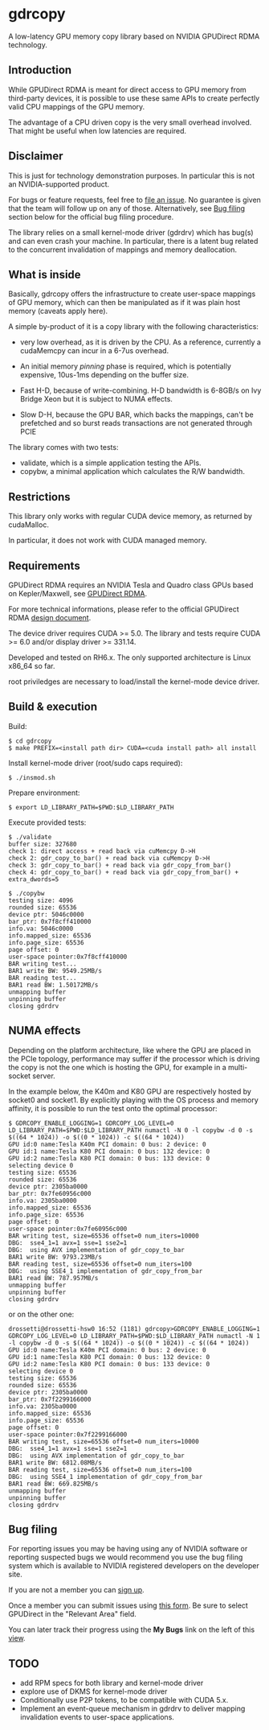# gdrcopy

A low-latency GPU memory copy library based on NVIDIA GPUDirect RDMA
technology.


## Introduction

While GPUDirect RDMA is meant for direct access to GPU memory from
third-party devices, it is possible to use these same APIs to create
perfectly valid CPU mappings of the GPU memory.

The advantage of a CPU driven copy is the very small overhead
involved. That might be useful when low latencies are required.


## Disclaimer

This is just for technology demonstration purposes. In particular this
is not an NVIDIA-supported product. 

For bugs or feature requests, feel free to
[file an issue](https://github.com/NVIDIA/gdrcopy/issues). 
No guarantee is given that the team will follow up on any of those. 
Alternatively, see [Bug filing](#bug-filing) section below for the official bug filing procedure.

The library relies on a small kernel-mode driver (gdrdrv) which has
bug(s) and can even crash your machine.  In particular, there is a
latent bug related to the concurrent invalidation of mappings and
memory deallocation.


## What is inside

Basically, gdrcopy offers the infrastructure to create user-space
mappings of GPU memory, which can then be manipulated as if it was
plain host memory (caveats apply here).

A simple by-product of it is a copy library with the following characteristics:
- very low overhead, as it is driven by the CPU. As a reference, currently a 
  cudaMemcpy can incur in a 6-7us overhead.

- An initial memory *pinning* phase is required, which is potentially expensive,
  10us-1ms depending on the buffer size.

- Fast H-D, because of write-combining. H-D bandwidth is 6-8GB/s on Ivy
  Bridge Xeon but it is subject to NUMA effects.

- Slow D-H, because the GPU BAR, which backs the mappings, can't be
  prefetched and so burst reads transactions are not generated through
  PCIE

The library comes with two tests:
- validate, which is a simple application testing the APIs.
- copybw, a minimal application which calculates the R/W bandwidth.


## Restrictions

This library only works with regular CUDA device memory, as returned by
cudaMalloc.

In particular, it does not work with CUDA managed memory.


## Requirements

GPUDirect RDMA requires an NVIDIA Tesla and Quadro class GPUs based on
Kepler/Maxwell, see [GPUDirect
RDMA](http://developer.nvidia.com/gpudirect). 

For more technical informations, please refer to the official
GPUDirect RDMA [design
document](http://docs.nvidia.com/cuda/gpudirect-rdma).

The device driver requires CUDA >= 5.0.
The library and tests require CUDA >= 6.0 and/or display driver >= 331.14.

Developed and tested on RH6.x. The only supported architecture is
Linux x86_64 so far.

root priviledges are necessary to load/install the kernel-mode device
driver.


## Build & execution

Build:
```shell
$ cd gdrcopy
$ make PREFIX=<install path dir> CUDA=<cuda install path> all install
```

Install kernel-mode driver (root/sudo caps required):
```shell
$ ./insmod.sh
```

Prepare environment:
```shell
$ export LD_LIBRARY_PATH=$PWD:$LD_LIBRARY_PATH
```

Execute provided tests:
```shell
$ ./validate
buffer size: 327680
check 1: direct access + read back via cuMemcpy D->H
check 2: gdr_copy_to_bar() + read back via cuMemcpy D->H
check 3: gdr_copy_to_bar() + read back via gdr_copy_from_bar()
check 4: gdr_copy_to_bar() + read back via gdr_copy_from_bar() + extra_dwords=5

$ ./copybw
testing size: 4096
rounded size: 65536
device ptr: 5046c0000
bar_ptr: 0x7f8cff410000
info.va: 5046c0000
info.mapped_size: 65536
info.page_size: 65536
page offset: 0
user-space pointer:0x7f8cff410000
BAR writing test...
BAR1 write BW: 9549.25MB/s
BAR reading test...
BAR1 read BW: 1.50172MB/s
unmapping buffer
unpinning buffer
closing gdrdrv
```

## NUMA effects

Depending on the platform architecture, like where the GPU are placed in
the PCIe topology, performance may suffer if the processor which is driving
the copy is not the one which is hosting the GPU, for example in a
multi-socket server.

In the example below, the K40m and K80 GPU are respectively hosted by
socket0 and socket1. By explicitly playing with the OS process and memory
affinity, it is possible to run the test onto the optimal processor:

```shell
$ GDRCOPY_ENABLE_LOGGING=1 GDRCOPY_LOG_LEVEL=0 LD_LIBRARY_PATH=$PWD:$LD_LIBRARY_PATH numactl -N 0 -l copybw -d 0 -s $((64 * 1024)) -o $((0 * 1024)) -c $((64 * 1024))
GPU id:0 name:Tesla K40m PCI domain: 0 bus: 2 device: 0
GPU id:1 name:Tesla K80 PCI domain: 0 bus: 132 device: 0
GPU id:2 name:Tesla K80 PCI domain: 0 bus: 133 device: 0
selecting device 0
testing size: 65536
rounded size: 65536
device ptr: 2305ba0000
bar_ptr: 0x7fe60956c000
info.va: 2305ba0000
info.mapped_size: 65536
info.page_size: 65536
page offset: 0
user-space pointer:0x7fe60956c000
BAR writing test, size=65536 offset=0 num_iters=10000
DBG:  sse4_1=1 avx=1 sse=1 sse2=1
DBG:  using AVX implementation of gdr_copy_to_bar
BAR1 write BW: 9793.23MB/s
BAR reading test, size=65536 offset=0 num_iters=100
DBG:  using SSE4_1 implementation of gdr_copy_from_bar
BAR1 read BW: 787.957MB/s
unmapping buffer
unpinning buffer
closing gdrdrv
```

or on the other one:
```shell
drossetti@drossetti-hsw0 16:52 (1181) gdrcopy>GDRCOPY_ENABLE_LOGGING=1 GDRCOPY_LOG_LEVEL=0 LD_LIBRARY_PATH=$PWD:$LD_LIBRARY_PATH numactl -N 1 -l copybw -d 0 -s $((64 * 1024)) -o $((0 * 1024)) -c $((64 * 1024))
GPU id:0 name:Tesla K40m PCI domain: 0 bus: 2 device: 0
GPU id:1 name:Tesla K80 PCI domain: 0 bus: 132 device: 0
GPU id:2 name:Tesla K80 PCI domain: 0 bus: 133 device: 0
selecting device 0
testing size: 65536
rounded size: 65536
device ptr: 2305ba0000
bar_ptr: 0x7f2299166000
info.va: 2305ba0000
info.mapped_size: 65536
info.page_size: 65536
page offset: 0
user-space pointer:0x7f2299166000
BAR writing test, size=65536 offset=0 num_iters=10000
DBG:  sse4_1=1 avx=1 sse=1 sse2=1
DBG:  using AVX implementation of gdr_copy_to_bar
BAR1 write BW: 6812.08MB/s
BAR reading test, size=65536 offset=0 num_iters=100
DBG:  using SSE4_1 implementation of gdr_copy_from_bar
BAR1 read BW: 669.825MB/s
unmapping buffer
unpinning buffer
closing gdrdrv
```


## Bug filing

For reporting issues you may be having using any of NVIDIA software or
reporting suspected bugs we would recommend you use the bug filing system
which is available to NVIDIA registered developers on the developer site.

If you are not a member you can [sign
up](https://developer.nvidia.com/accelerated-computing-developer).

Once a member you can submit issues using [this
form](https://developer.nvidia.com/nvbugs/cuda/add). Be sure to select
GPUDirect in the "Relevant Area" field.

You can later track their progress using the __My Bugs__ link on the left of
this [view](https://developer.nvidia.com/user).


## TODO

- add RPM specs for both library and kernel-mode driver
- explore use of DKMS for kernel-mode driver
- Conditionally use P2P tokens, to be compatible with CUDA 5.x.
- Implement an event-queue mechanism in gdrdrv to deliver mapping
  invalidation events to user-space applications.
